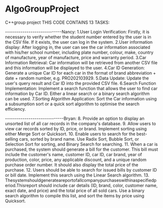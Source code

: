 # AlgoGroupProject
C++group project
THIS CODE CONTAINS 13 TASKS:

-----------------------------Nancy:
1.User Login Verification: Firstly, it is necessary to verify whether the student number entered by the user is in the CSV file. If it exists, the user can log in the system.
2.User information display: After logging in, the user can see the car information associated with his/her school number, including plate number, colour, make, country of manufacture, year of manufacture, price and warranty period.
3.Car Information Retrieval: Car information will be retrieved from another CSV file and this information will be displayed to the user.
4.Car ID Generation: Generate a unique Car ID for each car in the format of brand abbreviation + date + random number, e.g. PRO202103929.
5.Data Update: Update the user's query result and Car ID into the provided CSV file.
6.Search Function Implementation: Implement a search function that allows the user to find car information by Car ID. Either a linear search or a binary search algorithm can be used.
7.Sorting Algorithm Application: Sort the Car information using a subsumption sort or a quick sort algorithm to optimise the search efficiency.

------------------------------Bryan:
8. Provide an option to display an unsorted list of all car records in the company's database.
9. Allow users to view car records sorted by ID, price, or brand. Implement sorting using either Merge
Sort or Quicksort.
10. Enable users to search for the best-selling cars, sorted by brand name. Use Radix Sort, Bubble Sort,
or Selection Sort for sorting, and Binary Search for searching.
11. When a car is purchased, the system should generate a bill for the customer. This bill must include
the customer's name, customer ID, car ID, car brand, year of production, color, price, any applicable discount, and a unique random purchase order number. It should also display the total price of the purchase.
12. Users should be able to search for issued bills by customer ID or bill date. Implement this search using the Linear Search algorithm.
13. Thesystemshouldgenerateareportofallcompanypurchaseswithinaspecifiedperiod.Thisreport should include car details (ID, brand, color, customer name, exact date, and price) and the total price of all sold cars. Use a binary search algorithm to compile this list, and sort the items by price using Quicksort.

